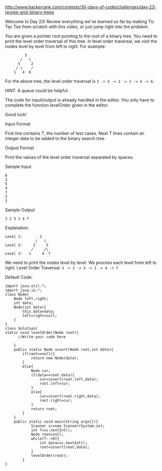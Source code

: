 http://www.hackerrank.com/contests/30-days-of-code/challenges/day-23-review-and-binary-trees

Welcome to Day 23! Review everything we've learned so far by making Tic Tac Toe from scratch with this video, or just jump right into the problem.

You are given a pointer root pointing to the root of a binary tree. You need to print the level order traversal of this tree. In level order traversal, we visit the nodes level by level from left to right. 
For example:
```
         3
       /   \
      5     2
     / \    /
    1   4  6
```
For the above tree, the level order traversal is `3 -> 5 -> 2 -> 1 -> 4 -> 6`.

HINT: A queue could be helpful.

The code for input/output is already handled in the editor. You only have to complete the function levelOrder given in the editor.

Good luck!

Input Format

First line contains T, the number of test cases. Next T lines contain an integer data to be added to the binary search tree.

Output Format

Print the values of the level order traversal separated by spaces.

Sample Input
```
6
3
5
4
7
2
1
```
Sample Output
```
3 2 5 1 4 7 
```
Explanation
```
Level 1:        3
              /   \
Level 2:     2     5
            /     /\
Level 3:   1     4  7 
```
We need to print the nodes level by level. We process each level from left to right. 
Level Order Traversal: `3 -> 2 -> 5 -> 1 -> 4 -> 7`

Default Code:
```
import java.util.*;
import java.io.*;
class Node{
    Node left,right;
    int data;
    Node(int data){
        this.data=data;
        left=right=null;
    }
}
class Solution{
static void levelOrder(Node root){
      //Write your code here
      
    }
    public static Node insert(Node root,int data){
        if(root==null){
            return new Node(data);
        }
        else{
            Node cur;
            if(data<=root.data){
                cur=insert(root.left,data);
                root.left=cur;
            }
            else{
                cur=insert(root.right,data);
                root.right=cur;
            }
            return root;
        }
    }
    public static void main(String args[]){
            Scanner sc=new Scanner(System.in);
            int T=sc.nextInt();
            Node root=null;
            while(T-->0){
                int data=sc.nextInt();
                root=insert(root,data);
            }
            levelOrder(root);
        }	
}
```